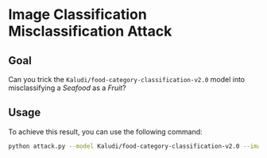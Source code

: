 # Image Classification Misclassification Attack

## Goal

Can you trick the `Kaludi/food-category-classification-v2.0` model into misclassifying a *Seafood* as a *Fruit*?

## Usage

To achieve this result, you can use the following command:

```bash
python attack.py --model Kaludi/food-category-classification-v2.0 --image lab2/seafood.png --size 224 --target Fruit --d .
```